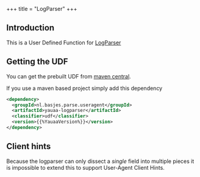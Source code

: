 +++
title = "LogParser"
+++
## Introduction
This is a User Defined Function for [LogParser](https://github.com/nielsbasjes/logparser/)

## Getting the UDF
You can get the prebuilt UDF from [maven central](https://search.maven.org/remotecontent?filepath=nl/basjes/parse/useragent/yauaa-logparser/{{%YauaaVersion%}}/yauaa-logparser-{{%YauaaVersion%}}-udf.jar).

If you use a maven based project simply add this dependency

```xml
<dependency>
  <groupId>nl.basjes.parse.useragent</groupId>
  <artifactId>yauaa-logparser</artifactId>
  <classifier>udf</classifier>
  <version>{{%YauaaVersion%}}</version>
</dependency>
```

## Client hints
Because the logparser can only dissect a _single_ field into multiple pieces it is impossible to extend this to support User-Agent Client Hints.
